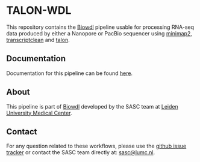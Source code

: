 # TALON-WDL

This repository contains the [Biowdl](https://github.com/biowdl) pipeline
usable for processing RNA-seq data produced by either a Nanopore or PacBio
sequencer using [minimap2](https://github.com/lh3/minimap2),
[transcriptclean](https://github.com/mortazavilab/TranscriptClean) and
[talon](https://github.com/mortazavilab/TALON).

## Documentation

Documentation for this pipeline can be
found [here](https://biowdl.github.io/TALON-WDL).

## About
This pipeline is part of [Biowdl](https://github.com/biowdl) developed by the
SASC team at [Leiden University Medical Center](https://www.lumc.nl/).

## Contact
<p>
  <!-- Obscure e-mail address for spammers -->
For any question related to these workflows, please use the
<a href="https://github.com/biowdl/TALON-WDL/issues">github issue tracker</a>
or contact the SASC team directly at: 
<a href="&#109;&#97;&#105;&#108;&#116;&#111;&#58;&#115;&#97;&#115;&#99;&#64;&#108;&#117;&#109;&#99;&#46;&#110;&#108;">
&#115;&#97;&#115;&#99;&#64;&#108;&#117;&#109;&#99;&#46;&#110;&#108;</a>.
</p>
